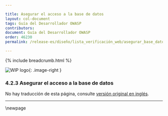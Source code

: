 ```yaml
---

title: Asegurar el acceso a la base de datos
layout: col-document
tags: Guía del Desarrollador OWASP
contributors:
document: Guía del Desarrollador OWASP
order: 46230
permalink: /release-es/diseño/lista_verificación_web/asegurar_base_datos/

---
```


{% include breadcrumb.html %}

<style type="text/css">
.image-right {
  height: 180px;
  display: block;
  margin-left: auto;
  margin-right: auto;
  float: right;
}
</style>

![WIP logo](../../../assets/images/dg_wip.png "Trabajo en curso"){: .image-right }

### 4.2.3 Asegurar el acceso a la base de datos

No hay traducción de esta página, consulte [versión original en inglés][release060203].

----

[release060203]: https://github.com/OWASP/www-project-developer-guide/blob/main/release/06-design/02-web-app-checklist/03-secure-database-access.md

\newpage
